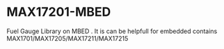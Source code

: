 # MAX17201-MBED
Fuel Gauge Library on MBED . It is can be helpfull for embedded contains MAX1701/MAX17205/MAX17211/MAX17215
